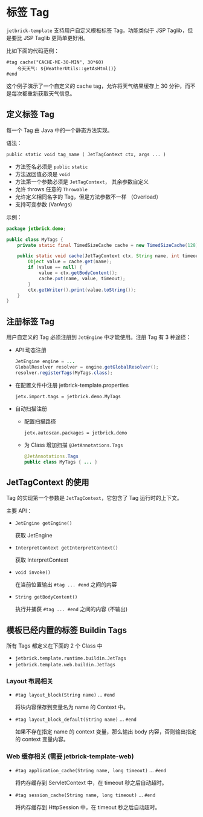 标签 Tag
====================================

`jetbrick-template` 支持用户自定义模板标签 Tag，功能类似于 JSP Taglib，但是要比 JSP Taglib 更简单更好用。


比如下面的代码范例：

```
#tag cache("CACHE-ME-30-MIN", 30*60)
    今天天气: ${WeatherUtils::getAsHtml()}
#end
```

这个例子演示了一个自定义的 cache tag，允许将天气结果缓存上 30 分钟，而不是每次都重新获取天气信息。



定义标签 Tag
---------------------

每一个 Tag 由 Java 中的一个静态方法实现。

语法：

```
public static void tag_name ( JetTagContext ctx, args ... )
```

* 方法签名必须是 `public` `static`
* 方法返回值必须是 `void`
* 方法第一个参数必须是 `JetTagContext`， 其余参数自定义
* 允许 throws 任意的 `Throwable`
* 允许定义相同名字的 Tag，但是方法参数不一样 （Overload）
* 支持可变参数 (VarArgs)


示例：

```java
package jetbrick.demo;

public class MyTags {
    private static final TimedSizeCache cache = new TimedSizeCache(128);

    public static void cache(JetTagContext ctx, String name, int timeout) throws IOException {
        Object value = cache.get(name);
        if (value == null) {
            value = ctx.getBodyContent();
            cache.put(name, value, timeout);
        }
        ctx.getWriter().print(value.toString());
    }
}
```


注册标签 Tag
--------------------

用户自定义的 Tag 必须注册到 `JetEngine` 中才能使用。注册 Tag 有 3 种途径：

* API 动态注册

    ```java
    JetEngine engine = ...
    GlobalResolver resolver = engine.getGlobalResolver();
    resolver.registerTags(MyTags.class);
    ```

* 在配置文件中注册 jetbrick-template.properties 

    ```
    jetx.import.tags = jetbrick.demo.MyTags
    ```

* 自动扫描注册

    - 配置扫描路径

        ```
        jetx.autoscan.packages = jetbrick.demo
        ```

    - 为 Class 增加扫描 `@JetAnnotations.Tags`
    
        ```java
        @JetAnnotations.Tags
        public class MyTags { ... }
        ```


JetTagContext 的使用
------------------------------------

Tag 的实现第一个参数是 `JetTagContext`，它包含了 Tag 运行时的上下文。

主要 API：


* `JetEngine getEngine()`

    获取 JetEngine

* `InterpretContext getInterpretContext()`

    获取 InterpretContext

* `void invoke()`

    在当前位置输出 `#tag ... #end` 之间的内容

* `String getBodyContent()`

    执行并捕获 `#tag ... #end` 之间的内容 (不输出)


模板已经内置的标签 Buildin Tags
---------------------------------------------

所有 Tags 都定义在下面的 2 个 Class 中

* `jetbrick.template.runtime.buildin.JetTags`
* `jetbrick.template.web.buildin.JetTags`


### Layout 布局相关

* `#tag layout_block(String name)` ... `#end`

    将块内容保存到变量名为 name 的 Context 中。

* `#tag layout_block_default(String name)` ... `#end`

    如果不存在指定 name 的 context 变量，那么输出 body 内容，否则输出指定的 context 变量内容。


### Web 缓存相关 (需要 jetbrick-template-web)

* `#tag application_cache(String name, long timeout)` ... `#end`

    将内存缓存到 ServletContext 中，在 timeout 秒之后自动超时。

* `#tag session_cache(String name, long timeout)` ... `#end`

    将内存缓存到 HttpSession 中，在 timeout 秒之后自动超时。



